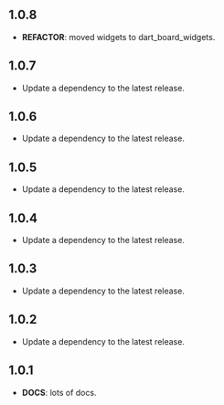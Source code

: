 ## 1.0.8

 - **REFACTOR**: moved widgets to dart_board_widgets.

## 1.0.7

 - Update a dependency to the latest release.

## 1.0.6

 - Update a dependency to the latest release.

## 1.0.5

 - Update a dependency to the latest release.

## 1.0.4

 - Update a dependency to the latest release.

## 1.0.3

 - Update a dependency to the latest release.

## 1.0.2

 - Update a dependency to the latest release.

## 1.0.1

 - **DOCS**: lots of docs.

